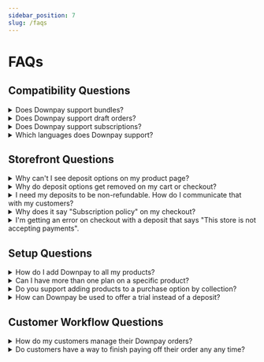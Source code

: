 ```yaml
---
sidebar_position: 7
slug: /faqs
---
```

# FAQs


## Compatibility Questions

<details>
  <summary>Does Downpay support bundles?</summary>
  <div>
    <div>Shopify's new bundle technology is not compatible with partial payments of any kind. As soon as Shopify adds support for draft orders, Downpay will support them!</div>
    <br/>
  </div>
</details>

<details>
  <summary>Does Downpay support draft orders?</summary>
  <div>
    <div>Draft orders are not compatible with any deposit app. As soon as Shopify adds support for draft orders, Downpay will work support this workflow.</div>
    <br/>
  </div>
</details>

<details>
  <summary>Does Downpay support subscriptions?</summary>
  <div>
    <div>Downpay can be used along side subscriptions, but you will not be able to offer a deposit on a subscription product.</div>
    <br/>
  </div>
</details>

<details>
  <summary>Which languages does Downpay support?</summary>
  <div>
    <div>Downpay includes 15 languages for all countries supported by Shopify Payments. Contact us to if you require an additional language.</div>
    <br/>
  </div>
</details>


## Storefront Questions

<details>
  <summary>Why can't I see deposit options on my product page?</summary>
  <div>
    <div>The main cause is usually that your store is not using Shopify Payments or the Paypal Express payment method with automatic payments enabled. Read more on our supported payment gateways guide. </div>
    <br/>
  </div>
</details>

<details>
  <summary>Why do deposit options get removed on my cart or checkout?</summary>
  <div>
    <div>This issue is usually caused by a conflicting app removing the deposit plan from products during their workflow. For more help on compatibility, contact us directly for recommendations on compatible apps.</div>
    <br/>
  </div>
</details>

<details>
  <summary>I need my deposits to be non-refundable. How do I communicate that with my customers?</summary>
  <div>
    <div>During checkout, customers are shown a link to your cancellation policy. If you would like to change the default text of the policy, you can do so in your Shopify Admin, under Settings > Policies. Enter your policy in the ‘Purchase options cancellation policy’ section.</div>
    <br/>
  </div>
</details>

<details>
  <summary>Why does it say "Subscription policy" on my checkout?</summary>
  <div>
    <div>Shopify currently has a bug that displays "Subscription" instead of "Purchase Option" when Downpay is installed. To modify this, review our date management guide in the Workflows section.</div>
    <br/>
  </div>
</details>

<details>
  <summary>I'm getting an error on checkout with a deposit that says "This store is not accepting payments".</summary>
  <div>
    <div>This error is due to your store having payouts frozen by Shopify. In order to unblock Downpay, you must contact Shopify directly to unfreeze payouts.</div>
    <br/>
  </div>
</details>

## Setup Questions

<details>
  <summary>How do I add Downpay to all my products?</summary>
  <div>
    <div>You can use the bulk editor in the Shopify product page to add products in groups of 50. If you have a large product catalog, contact us at support@hypehound.io and we can add a deposit plan to all products for you or to specific tags.</div>
    <br/>
  </div>
</details>


<details>
  <summary>Can I have more than one plan on a specific product?</summary>
  <div>
    <div>Technically Downpay allows you to create more than one plan per product however only the first created plan for that product will appear on your storefront.</div>
    <br/>
  </div>
</details>

<details>
  <summary>Do you support adding products to a purchase option by collection?</summary>
  <div>
    <div>Unfortunately Smart collections do not expose a way to detect when products are added or removed from them. That means we have no way to keep purchase option and smart collection membership in sync. To get around this, customers can use the bulk editor to add products to a purchase option.</div>
    <br/>
  </div>
</details>

<details>
  <summary>How can Downpay be used to offer a trial instead of a deposit?</summary>
  <div>
    <div>Downpay can be used to offer a trial period where the remainder of the payment is only collected if the product is not returned. Simply create a plan with the deposit amount you wish the trial to cost and choose a period of time to offer the trial with the "number of days after checkout" release date option.</div>
    <a href="https://hypehound.io/blog/guide-to-deposits/">Read more about use cases</a>
    <br/>
  </div>
</details>

## Customer Workflow Questions

<details>
  <summary>How do my customers manage their Downpay orders?</summary>
  <div>
    <div>After installing Downpay, you can enable the customer portal using our guide found in the Initial Setup section. In the Downpay general settings, you can enable cancellations within customer accounts. This will allow customers to manage their deposit orders without contacting your customer support. Orders cannot be cancelled by a customer once final payment has been collected. </div>
    <br/>
  </div>
</details>


<details>
  <summary>Do customers have a way to finish paying off their order any any time?</summary>
  <div>
    <div>Customers will be able to use a "Pay Now" button on their order confirmation page. </div>
    <br/>
  </div>
</details>


    